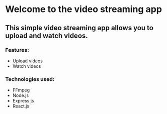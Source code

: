 # Welcome to the video streaming app

## This simple video streaming app allows you to upload and watch videos.

### Features:
- Upload videos
- Watch videos

### Technologies used:
- FFmpeg
- Node.js
- Express.js
- React.js
